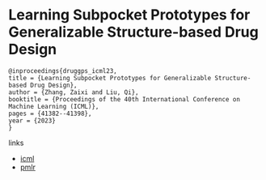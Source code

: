 # Learning Subpocket Prototypes for Generalizable Structure-based Drug Design

```
@inproceedings{druggps_icml23,
title = {Learning Subpocket Prototypes for Generalizable Structure-based Drug Design},
author = {Zhang, Zaixi and Liu, Qi},
booktitle = {Proceedings of the 40th International Conference on Machine Learning (ICML)},
pages = {41382--41398},
year = {2023}
}
```

links
- [icml](https://icml.cc/Conferences/2023/Schedule?showEvent=25062)
- [pmlr](https://proceedings.mlr.press/v202/zhang23z.html)
